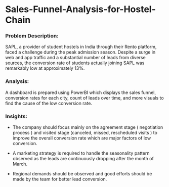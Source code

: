 # Sales-Funnel-Analysis-for-Hostel-Chain

### **Problem Description:**

SAPL, a provider of student hostels in India through their Rento platform, faced a challenge during the peak admission season. 
Despite a surge in web and app traffic and a substantial number of leads from diverse sources, the conversion rate of students actually joining SAPL was remarkably low at approximately 13%.

### **Analysis:**
A dashboard is prepared using PowerBI which displays the sales funnel, conversion rates for each city, count of leads over time, and more visuals to find the cause of the low conversion rate.

### **Insights:**

- The company should focus mainly on the agreement stage ( negotiation process ) and visited stage (canceled, missed, rescheduled visits ) to improve the overall conversion rate which are major factors of low conversion.

- A marketing strategy is required to handle the seasonality pattern observed as the leads are continuously dropping after the month of March.

- Regional demands should be observed and good efforts should be made by the team for better lead conversion.
